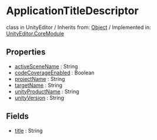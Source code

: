 # ApplicationTitleDescriptor
class in UnityEditor
 / Inherits from: <a href="https://docs.unity3d.com/6000.0/Documentation/ScriptReference/Object.html">Object</a> / Implemented in: <a href="https://docs.unity3d.com/6000.0/Documentation/ScriptReference/UnityEditor.CoreModule.html">UnityEditor.CoreModule</a>

## Properties
- <a href="https://docs.unity3d.com/6000.0/Documentation/ScriptReference/ApplicationTitleDescriptor-activeSceneName.html">activeSceneName</a> : String
- <a href="https://docs.unity3d.com/6000.0/Documentation/ScriptReference/ApplicationTitleDescriptor-codeCoverageEnabled.html">codeCoverageEnabled</a> : Boolean
- <a href="https://docs.unity3d.com/6000.0/Documentation/ScriptReference/ApplicationTitleDescriptor-projectName.html">projectName</a> : String
- <a href="https://docs.unity3d.com/6000.0/Documentation/ScriptReference/ApplicationTitleDescriptor-targetName.html">targetName</a> : String
- <a href="https://docs.unity3d.com/6000.0/Documentation/ScriptReference/ApplicationTitleDescriptor-unityProductName.html">unityProductName</a> : String
- <a href="https://docs.unity3d.com/6000.0/Documentation/ScriptReference/ApplicationTitleDescriptor-unityVersion.html">unityVersion</a> : String

## Fields
- <a href="https://docs.unity3d.com/6000.0/Documentation/ScriptReference/ApplicationTitleDescriptor-title.html">title</a> : String
